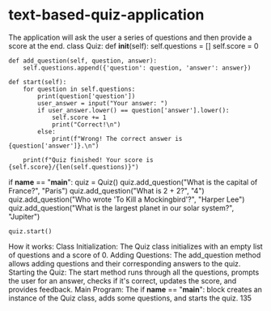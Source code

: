 # text-based-quiz-application
The application will ask the user a series of questions and then provide a score at the end.
class Quiz:
    def __init__(self):
        self.questions = []
        self.score = 0

    def add_question(self, question, answer):
        self.questions.append({'question': question, 'answer': answer})

    def start(self):
        for question in self.questions:
            print(question['question'])
            user_answer = input("Your answer: ")
            if user_answer.lower() == question['answer'].lower():
                self.score += 1
                print("Correct!\n")
            else:
                print(f"Wrong! The correct answer is {question['answer']}.\n")

        print(f"Quiz finished! Your score is {self.score}/{len(self.questions)}")

if __name__ == "__main__":
    quiz = Quiz()
    quiz.add_question("What is the capital of France?", "Paris")
    quiz.add_question("What is 2 + 2?", "4")
    quiz.add_question("Who wrote 'To Kill a Mockingbird'?", "Harper Lee")
    quiz.add_question("What is the largest planet in our solar system?", "Jupiter")

    quiz.start()
How it works:
Class Initialization: The Quiz class initializes with an empty list of questions and a score of 0.
Adding Questions: The add_question method allows adding questions and their corresponding answers to the quiz.
Starting the Quiz: The start method runs through all the questions, prompts the user for an answer, checks if it's correct, updates the score, and provides feedback.
Main Program: The if __name__ == "__main__": block creates an instance of the Quiz class, adds some questions, and starts the quiz.
135
